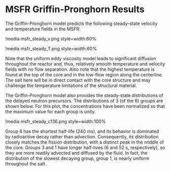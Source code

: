 # MSFR Griffin-Pronghorn Results

The Griffin-Pronghorn model predicts the following steady-state velocity and
temperature fields in the MSFR:

!media msfr_steady_v.png
       style=width:60%

!media msfr_steady_T.png
       style=width:60%

Note that the uniform eddy viscosity model leads to significant diffusion
throughout the reactor and, thus, relatively smooth temperature and velocity
fields with no flow separation. Also note that the highest temperature is found
at the top of the core and in the low-flow region along the centerline. The
salt here will be in direct contact with the core structure and may challenge
the temperature limitations of the structural material.

The Griffin-Pronghorn model also provides the steady-state distributions of the
delayed neutron precursors. The distributions of 3 (of the 6) groups are shown
below. For this plot, the concentrations have been normalized so that the
maximum value for each group is unity.

!media msfr_steady_c136.png
       style=width:100%

Group 6 has the shortest half-life (240 ms), and its behavior is dominated by
radioactive decay rather than advection. Consequently, its distribution
closely matches the fission distribution, with a distinct peak in the middle of 
the core. Groups 3 and 1 have longer half-lives (6 and 52 s, respectively), so
they are more readily advected and diffused by the fluid. In fact, the
distribution of the slowest decaying group, group 1, is nearly uniform
throughout the salt.
